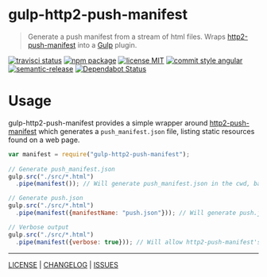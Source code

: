 # gulp-http2-push-manifest

> Generate a push manifest from a stream of html files. Wraps [http2-push-manifest][http2pm-link] into a [Gulp][gulp-link] plugin.

[![travisci status][travisci-badge]][travisci-link] [![npm package][npm-badge]][npm-link] [![license MIT][license-badge]][license-link] [![commit style angular][commit-style-badge]][commit-style-link] [![semantic-release][semantic-release-badge]][semantic-release-link] [![Dependabot Status][dependabot-badge]][dependabot-link]

# Usage
gulp-http2-push-manifest provides a simple wrapper around [http2-push-manifest][http2pm-link] which generates a `push_manifest.json` file, listing static resources found on a web page.
```javascript
var manifest = require("gulp-http2-push-manifest");
 
// Generate push_manifest.json
gulp.src("./src/*.html")
  .pipe(manifest()); // Will generate push_manifest.json in the cwd, based on all streamed html files

// Generate push.json
gulp.src("./src/*.html")
  .pipe(manifest({manifestName: "push.json"})); // Will generate push.json in the cwd, based on all streamed html files

// Verbose output
gulp.src("./src/*.html")
  .pipe(manifest({verbose: true})); // Will allow http2-push-manifest's progress to be logged
```

---
[LICENSE][license-link] | [CHANGELOG][changelog-link] | [ISSUES][issues-link]

[travisci-badge]: https://flat.badgen.net/travis/AndrewLeedham/gulp-http2-push-manifest/master
[travisci-link]: https://travis-ci.org/AndrewLeedham/gulp-http2-push-manifest

[npm-badge]: https://flat.badgen.net/npm/v/gulp-http2-push-manifest?color=cyan
[npm-link]: https://www.npmjs.com/package/gulp-http2-push-manifest

[license-badge]: https://flat.badgen.net/npm/license/gulp-http2-push-manifest

[commit-style-badge]: https://flat.badgen.net/badge/commit%20style/angular/purple
[commit-style-link]: https://github.com/angular/angular.js/blob/master/DEVELOPERS.md#-git-commit-guidelines

[semantic-release-badge]: https://flat.badgen.net/badge/%20%20%F0%9F%93%A6%F0%9F%9A%80/semantic%20release/e10079
[semantic-release-link]: https://github.com/semantic-release/semantic-release

[dependabot-badge]: https://api.dependabot.com/badges/status?host=github&repo=AndrewLeedham/gulp-http2-push-manifest
[dependabot-link]: https://dependabot.com


[gulp-link]: https://gulpjs.com/
[http2pm-link]: https://github.com/GoogleChromeLabs/http2-push-manifest
[license-link]: ./LICENSE
[changelog-link]: ./CHANGELOG.md
[issues-link]: https://github.com/AndrewLeedham/gulp-http2-push-manifest/issues
